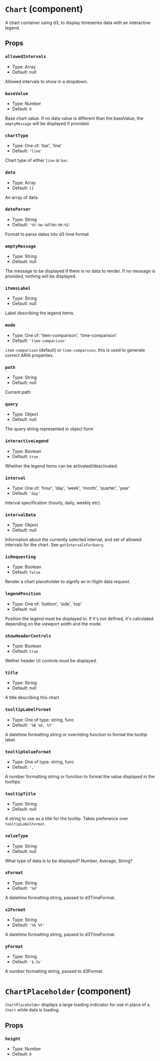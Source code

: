 `Chart` (component)
===================

A chart container using d3, to display timeseries data with an interactive legend.

Props
-----

### `allowedIntervals`

- Type: Array
- Default: null

Allowed intervals to show in a dropdown.

### `baseValue`

- Type: Number
- Default: `0`

Base chart value. If no data value is different than the baseValue, the
`emptyMessage` will be displayed if provided.

### `chartType`

- Type: One of: 'bar', 'line'
- Default: `'line'`

Chart type of either `line` or `bar`.

### `data`

- Type: Array
- Default: `[]`

An array of data.

### `dateParser`

- Type: String
- Default: `'%Y-%m-%dT%H:%M:%S'`

Format to parse dates into d3 time format

### `emptyMessage`

- Type: String
- Default: null

The message to be displayed if there is no data to render. If no message is provided,
nothing will be displayed.

### `itemsLabel`

- Type: String
- Default: null

Label describing the legend items.

### `mode`

- Type: One of: 'item-comparison', 'time-comparison'
- Default: `'time-comparison'`

`item-comparison` (default) or `time-comparison`, this is used to generate correct
ARIA properties.

### `path`

- Type: String
- Default: null

Current path

### `query`

- Type: Object
- Default: null

The query string represented in object form

### `interactiveLegend`

- Type: Boolean
- Default: `true`

Whether the legend items can be activated/deactivated.

### `interval`

- Type: One of: 'hour', 'day', 'week', 'month', 'quarter', 'year'
- Default: `'day'`

Interval specification (hourly, daily, weekly etc).

### `intervalData`

- Type: Object
- Default: null

Information about the currently selected interval, and set of allowed intervals for the chart. See `getIntervalsForQuery`.

### `isRequesting`

- Type: Boolean
- Default: `false`

Render a chart placeholder to signify an in-flight data request.

### `legendPosition`

- Type: One of: 'bottom', 'side', 'top'
- Default: null

Position the legend must be displayed in. If it's not defined, it's calculated
depending on the viewport width and the mode.

### `showHeaderControls`

- Type: Boolean
- Default: `true`

Wether header UI controls must be displayed.

### `title`

- Type: String
- Default: null

A title describing this chart.

### `tooltipLabelFormat`

- Type: One of type: string, func
- Default: `'%B %d, %Y'`

A datetime formatting string or overriding function to format the tooltip label.

### `tooltipValueFormat`

- Type: One of type: string, func
- Default: `','`

A number formatting string or function to format the value displayed in the tooltips.

### `tooltipTitle`

- Type: String
- Default: null

A string to use as a title for the tooltip. Takes preference over `tooltipLabelFormat`.

### `valueType`

- Type: String
- Default: null

What type of data is to be displayed? Number, Average, String?

### `xFormat`

- Type: String
- Default: `'%d'`

A datetime formatting string, passed to d3TimeFormat.

### `x2Format`

- Type: String
- Default: `'%b %Y'`

A datetime formatting string, passed to d3TimeFormat.

### `yFormat`

- Type: String
- Default: `'$.3s'`

A number formatting string, passed to d3Format.

`ChartPlaceholder` (component)
==============================

`ChartPlaceholder` displays a large loading indiciator for use in place of a `Chart` while data is loading.

Props
-----

### `height`

- Type: Number
- Default: `0`


